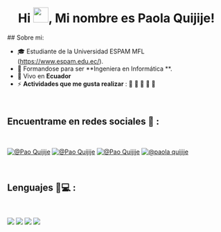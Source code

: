 <h1 align="center">Hi <img src="https://media.giphy.com/media/hvRJCLFzcasrR4ia7z/giphy.gif" width="35">, Mi nombre es Paola Quijije! </h1>
## Sobre mi:

- 🎓 Estudiante de la Universidad ESPAM MFL (https://www.espam.edu.ec/).
- 🏢 Formandose para ser  **Ingeniera en Informática **.
- 🏡 Vivo en **Ecuador**
- ⚡ **Actividades que me gusta realizar** : 🍕 🎼 📔 🎥 🏀

<br>

## Encuentrame en redes sociales 🎀 :

<br>

[![@Pao Quijije ](https://img.icons8.com/fluency/48/000000/instagram-new.png "@Pao Quijije ")](https://www.instagram.com/poly02q?igsh=cmY4cXFkYW92cTl0) [![@Pao Quijije ](https://img.icons8.com/fluency/48/000000/facebook.png "@Pao Quijije ")](https://www.facebook.com/marilyn.quijije.58?locale=es_LA) [![@Pao Quijije ](https://img.icons8.com/fluency/48/000000/linkedin.png "@paola quijije")](https://www.linkedin.com/in/paola-quijije-bba0b8339/) [![@paola quijije](https://img.icons8.com/fluency/48/000000/twitter-squared.png "@poli1902")](https://x.com/poli1902) 

<br>

## Lenguajes 👩💻 :

<br>

<img src="https://img.icons8.com/color/48/000000/html-5--v1.png"/> <img src="https://img.icons8.com/color/48/000000/css3.png"/> <img src="https://img.icons8.com/color/48/000000/javascript--v1.png"/>
<img src="https://img.icons8.com/color/48/000000/java-coffee-cup-logo--v1.png"/> 


<br>
